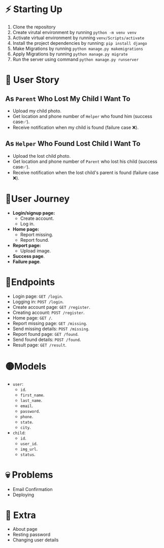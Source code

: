 # ⚡ Starting Up
1. Clone the repository
2. Create virutal environment by running  `python -m venv venv`
3. Activate virtual environment by running `venv/Scripts/activate`
4. Install the project dependencies by running: `pip install django`
5. Make Migrations by running `python manage.py makemigrations`
6. Apply Migrations by running `python manage.py migrate`
7. Run the server using command `python manage.py runserver`
# 👤 User Story 
## As `Parent` Who Lost My Child I Want To
- Upload my child photo.
- Get location and phone number of `Helper` who found him (success case✅).
- Receive notification when my child is found (failure case ❌).
## As `Helper` Who Found Lost Child I Want To
- Upload the lost child photo.
- Get location and phone number of `Parent` who lost his child (success case✅).
- Receive notification when the lost child's parent is found (failure case ❌).
# 🚩User Journey
   - **Login/signup page:**
	   - Create account.
	   - Log in.
   - **Home page:**
	   - Report missing.
	   - Report found.
   - **Report page:**
	   - Upload image.
   - **Success page**.
   - **Failure page**.
# 🔵Endpoints
- Login page: `GET /login`.
- Logging in: `POST /login`.
- Create account page: `GET /register`.
- Creating account: `POST /register`.
- Home page: `GET /`.
- Report missing page: `GET /missing`.
- Send missing details: `POST /missing`.
- Report found page: `GET /found`.
- Send found details: `POST /found`.
- Result page: `GET /result`.
# 🟡Models
- `user`:
	- `id`.
	- `first_name`.
	- `last_name`.
	- `email`.
 	- `password`. 
	- `phone`.
	- `state`.
	- `city`.
- `child`:
	- `id`.
	- `user_id`.
	- `img_url`.
	- `status`.
# 💀 Problems
- Email Confirmation
- Deploying
# 🤔 Extra
- About page
- Resting password
- Changing user details
